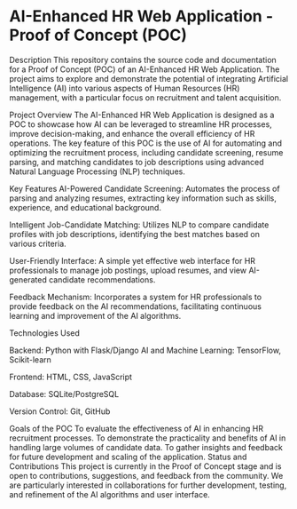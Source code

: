 # AI-Enhanced HR Web Application - Proof of Concept (POC)
Description
This repository contains the source code and documentation for a Proof of Concept (POC) of an AI-Enhanced HR Web Application. The project aims to explore and demonstrate the potential of integrating Artificial Intelligence (AI) into various aspects of Human Resources (HR) management, with a particular focus on recruitment and talent acquisition.

Project Overview
The AI-Enhanced HR Web Application is designed as a POC to showcase how AI can be leveraged to streamline HR processes, improve decision-making, and enhance the overall efficiency of HR operations. 
The key feature of this POC is the use of AI for automating and optimizing the recruitment process, including candidate screening, resume parsing, and matching candidates to job descriptions using advanced Natural Language Processing (NLP) techniques.

Key Features
AI-Powered Candidate Screening: Automates the process of parsing and analyzing resumes, extracting key information such as skills, experience, and educational background.

Intelligent Job-Candidate Matching: Utilizes NLP to compare candidate profiles with job descriptions, identifying the best matches based on various criteria.

User-Friendly Interface: A simple yet effective web interface for HR professionals to manage job postings, upload resumes, and view AI-generated candidate recommendations.

Feedback Mechanism: Incorporates a system for HR professionals to provide feedback on the AI recommendations, facilitating continuous learning and improvement of the AI algorithms.

Technologies Used

Backend: Python with Flask/Django
AI and Machine Learning: TensorFlow, Scikit-learn

Frontend: HTML, CSS, JavaScript

Database: SQLite/PostgreSQL

Version Control: Git, GitHub

Goals of the POC
To evaluate the effectiveness of AI in enhancing HR recruitment processes.
To demonstrate the practicality and benefits of AI in handling large volumes of candidate data.
To gather insights and feedback for future development and scaling of the application.
Status and Contributions
This project is currently in the Proof of Concept stage and is open to contributions, suggestions, and feedback from the community. We are particularly interested in collaborations for further development, testing, and refinement of the AI algorithms and user interface.
